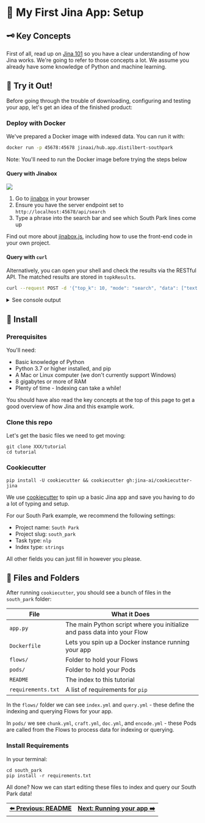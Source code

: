 # 💾 My First Jina App: Setup

## 🗝️ Key Concepts

First of all, read up on [Jina 101](https://github.com/jina-ai/jina/tree/master/docs/chapters/101) so you have a clear understanding of how Jina works. We're going to refer to those concepts a lot. We assume you already have some knowledge of Python and machine learning.

## 🧪 Try it Out!

Before going through the trouble of downloading, configuring and testing your app, let's get an idea of the finished product:

### Deploy with Docker

We've prepared a Docker image with indexed data. You can run it with:

```bash
docker run -p 45678:45678 jinaai/hub.app.distilbert-southpark
```

Note: You'll need to run the Docker image before trying the steps below

#### Query with Jinabox

![](./images/jinabox-southpark.gif)

1. Go to [jinabox](https://jina.ai/jinabox.js) in your browser
2. Ensure you have the server endpoint set to `http://localhost:45678/api/search`
3. Type a phrase into the search bar and see which South Park lines come up

Find out more about [jinabox.js](https://github.com/jina-ai/jinabox.js/), including how to use the front-end code in your own project.

#### Query with `curl`

Alternatively, you can open your shell and check the results via the RESTful API. The matched results are stored in `topkResults`.

```bash
curl --request POST -d '{"top_k": 10, "mode": "search", "data": ["text:hey, dude"]}' -H 'Content-Type: application/json' 'http://0.0.0.0:45678/api/search'
```

<details>
  <summary>See console output</summary>

```json  
{
  "search": {
    "docs": [
      {
        "weight": 1.0,
        "length": 1,
        "topkResults": [
          {
            "matchDoc": {
              "docId": 48,
              "weight": 1.0,
              "mimeType": "text/plain",
              "text": "Cartman[SEP]Hey, hey, did you see my iPad, Token?\n"
            },
            "score": {
              "value": 0.29252166,
              "opName": "MinRanker"
            }
          },
          {
            "matchDoc": {
              "docId": 9322,
              "weight": 1.0,
              "mimeType": "text/plain",
              "text": "Stan[SEP]Oh thanks, dude.\n"
            },
            "score": {
              "value": 0.29002887,
              "opName": "MinRanker"
            }
          },
          {
            "matchDoc": {
              "docId": 4053,
              "weight": 1.0,
              "mimeType": "text/plain",
              "text": "Kyle[SEP]Here's our cell phone, dude.\n"
            },
            "score": {
              "value": 0.28318727,
              "opName": "MinRanker"
            }
          },
          {
            "matchDoc": {
              "docId": 2134,
              "weight": 1.0,
              "mimeType": "text/plain",
              "text": "Kyle[SEP]Oh hey dude.\n"
            },
            "score": {
              "value": 0.28181127,
              "opName": "MinRanker"
            }
          },
          {
            "matchDoc": {
              "docId": 5083,
              "weight": 1.0,
              "mimeType": "text/plain",
              "text": "Henrietta[SEP]Thanks you guys.\n"
            },
            "score": {
              "value": 0.27215105,
              "opName": "MinRanker"
            }
          },
          {
            "matchDoc": {
              "docId": 2823,
              "weight": 1.0,
              "mimeType": "text/plain",
              "text": "Cartman[SEP]Kyle, I want you to check his buddy list.\n"
            },
            "score": {
              "value": 0.27158132,
              "opName": "MinRanker"
            }
          },
          {
            "matchDoc": {
              "docId": 4291,
              "weight": 1.0,
              "mimeType": "text/plain",
              "text": "Kyle[SEP]What are you talking about, dude!\n"
            },
            "score": {
              "value": 0.2715585,
              "opName": "MinRanker"
            }
          },
          {
            "matchDoc": {
              "docId": 3386,
              "weight": 1.0,
              "mimeType": "text/plain",
              "text": "Kyle[SEP]Wow, dude, check it out!\n"
            },
            "score": {
              "value": 0.27094495,
              "opName": "MinRanker"
            }
          },
          {
            "matchDoc": {
              "docId": 4613,
              "weight": 1.0,
              "mimeType": "text/plain",
              "text": "Kyle[SEP]Oh no, dude!\n"
            },
            "score": {
              "value": 0.2704847,
              "opName": "MinRanker"
            }
          },
          {
            "matchDoc": {
              "docId": 890,
              "weight": 1.0,
              "mimeType": "text/plain",
              "text": "Stan[SEP]Hey you guys!\n"
            },
            "score": {
              "value": 0.27007768,
              "opName": "MinRanker"
            }
          }
        ],
        "mimeType": "text/plain",
        "text": "text:hey, dude"
      }
    ],
    "topK": 10
  }
}
```

</details>

## 🐍 Install

### Prerequisites

You'll need:

* Basic knowledge of Python
* Python 3.7 or higher installed, and pip
* A Mac or Linux computer (we don't currently support Windows)
* 8 gigabytes or more of RAM
* Plenty of time - Indexing can take a while!

You should have also read the key concepts at the top of this page to get a good overview of how Jina and this example work.

### Clone this repo

Let's get the basic files we need to get moving:

```
git clone XXX/tutorial
cd tutorial
```

### Cookiecutter

```
pip install -U cookiecutter && cookiecutter gh:jina-ai/cookiecutter-jina
```

We use [cookiecutter](https://github.com/cookiecutter/cookiecutter) to spin up a basic Jina app and save you having to do a lot of typing and setup. 

For our South Park example, we recommend the following settings:

* Project name: `South Park`
* Project slug: `south_park`
* Task type: `nlp`
* Index type: `strings`

All other fields you can just fill in however you please.

## 📂 Files and Folders

After running `cookiecutter`, you should see a bunch of files in the `south_park` folder:

| File               | What it Does                                                             |
| ---                | ---                                                                      |
| `app.py`           | The main Python script where you initialize and pass data into your Flow |
| `Dockerfile`       | Lets you spin up a Docker instance running your app                      |
| `flows/`           | Folder to hold your Flows                                                |
| `pods/`            | Folder to hold your Pods                                                 |
| `README`           | The index to this tutorial                                               |
| `requirements.txt` | A list of requirements for `pip`                                         |

In the `flows/` folder we can see `index.yml` and `query.yml` - these define the indexing and querying Flows for your app.

In `pods/` we see `chunk.yml`, `craft.yml`, `doc.yml`, and `encode.yml` - these Pods are called from the Flows to process data for indexing or querying.

### Install Requirements

In your terminal:

```
cd south_park
pip install -r requirements.txt
```

All done? Now we can start editing these files to index and query our South Park data!

<table width="100%">
  <tr>
    <td>
      <strong><a href="../README.md">⬅️ Previous: README</a></strong>
    </td>
    <td align="right" style="text-align:right">
      <strong><a href="./run.md">Next: Running your app ➡️</a></strong>
    </td>
  </tr>
</table>
